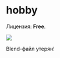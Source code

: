# hobby

Лицензия: **Free**.

![](https://github.com/drilnet/blender3d-ukrainian-symbols/blob/master/St%20-%20FlagGerbUA;.png)

Blend-файл утерян!
